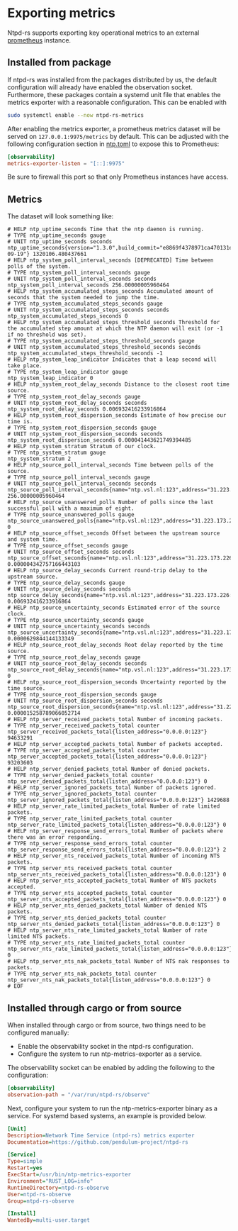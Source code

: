 # Exporting metrics

Ntpd-rs supports exporting key operational metrics to an external [prometheus](https://prometheus.io/) instance.

## Installed from package

If ntpd-rs was installed from the packages distributed by us, the default configuration will already have enabled the observation socket. Furthermore, these packages contain a systemd unit file that enables the metrics exporter with a reasonable configuration. This can be enabled with
```sh
sudo systemctl enable --now ntpd-rs-metrics
```

After enabling the metrics exporter, a prometheus metrics dataset will be served on `127.0.0.1:9975/metrics` by default. This can be adjusted with the following configuration section in [ntp.toml](../man/ntp.toml.5.md#observability) to expose this to Prometheus:

```toml
[observability]
metrics-exporter-listen = "[::]:9975"
```

Be sure to firewall this port so that only Prometheus instances have access.

## Metrics

The dataset will look something like:
```
# HELP ntp_uptime_seconds Time that the ntp daemon is running.
# TYPE ntp_uptime_seconds gauge
# UNIT ntp_uptime_seconds seconds
ntp_uptime_seconds{version="1.3.0",build_commit="e8869f4378971ca470131e54fea6e72655a774c3",build_commit_date="2024-09-19"} 1320106.480437661
# HELP ntp_system_poll_interval_seconds [DEPRECATED] Time between polls of the system.
# TYPE ntp_system_poll_interval_seconds gauge
# UNIT ntp_system_poll_interval_seconds seconds
ntp_system_poll_interval_seconds 256.00000005960464
# HELP ntp_system_accumulated_steps_seconds Accumulated amount of seconds that the system needed to jump the time.
# TYPE ntp_system_accumulated_steps_seconds gauge
# UNIT ntp_system_accumulated_steps_seconds seconds
ntp_system_accumulated_steps_seconds 0
# HELP ntp_system_accumulated_steps_threshold_seconds Threshold for the accumulated step amount at which the NTP daemon will exit (or -1 if no threshold was set).
# TYPE ntp_system_accumulated_steps_threshold_seconds gauge
# UNIT ntp_system_accumulated_steps_threshold_seconds seconds
ntp_system_accumulated_steps_threshold_seconds -1
# HELP ntp_system_leap_indicator Indicates that a leap second will take place.
# TYPE ntp_system_leap_indicator gauge
ntp_system_leap_indicator 0
# HELP ntp_system_root_delay_seconds Distance to the closest root time source.
# TYPE ntp_system_root_delay_seconds gauge
# UNIT ntp_system_root_delay_seconds seconds
ntp_system_root_delay_seconds 0.006932416233916864
# HELP ntp_system_root_dispersion_seconds Estimate of how precise our time is.
# TYPE ntp_system_root_dispersion_seconds gauge
# UNIT ntp_system_root_dispersion_seconds seconds
ntp_system_root_dispersion_seconds 0.000041443621749394485
# HELP ntp_system_stratum Stratum of our clock.
# TYPE ntp_system_stratum gauge
ntp_system_stratum 2
# HELP ntp_source_poll_interval_seconds Time between polls of the source.
# TYPE ntp_source_poll_interval_seconds gauge
# UNIT ntp_source_poll_interval_seconds seconds
ntp_source_poll_interval_seconds{name="ntp.vsl.nl:123",address="31.223.173.226:123",id="1"} 256.00000005960464
# HELP ntp_source_unanswered_polls Number of polls since the last successful poll with a maximum of eight.
# TYPE ntp_source_unanswered_polls gauge
ntp_source_unanswered_polls{name="ntp.vsl.nl:123",address="31.223.173.226:123",id="1"} 0
# HELP ntp_source_offset_seconds Offset between the upstream source and system time.
# TYPE ntp_source_offset_seconds gauge
# UNIT ntp_source_offset_seconds seconds
ntp_source_offset_seconds{name="ntp.vsl.nl:123",address="31.223.173.226:123",id="1"} 0.000004342757166443103
# HELP ntp_source_delay_seconds Current round-trip delay to the upstream source.
# TYPE ntp_source_delay_seconds gauge
# UNIT ntp_source_delay_seconds seconds
ntp_source_delay_seconds{name="ntp.vsl.nl:123",address="31.223.173.226:123",id="1"} 0.006932416233916864
# HELP ntp_source_uncertainty_seconds Estimated error of the source clock.
# TYPE ntp_source_uncertainty_seconds gauge
# UNIT ntp_source_uncertainty_seconds seconds
ntp_source_uncertainty_seconds{name="ntp.vsl.nl:123",address="31.223.173.226:123",id="1"} 0.0000629844144133349
# HELP ntp_source_root_delay_seconds Root delay reported by the time source.
# TYPE ntp_source_root_delay_seconds gauge
# UNIT ntp_source_root_delay_seconds seconds
ntp_source_root_delay_seconds{name="ntp.vsl.nl:123",address="31.223.173.226:123",id="1"} 0
# HELP ntp_source_root_dispersion_seconds Uncertainty reported by the time source.
# TYPE ntp_source_root_dispersion_seconds gauge
# UNIT ntp_source_root_dispersion_seconds seconds
ntp_source_root_dispersion_seconds{name="ntp.vsl.nl:123",address="31.223.173.226:123",id="1"} 0.000015258789066052714
# HELP ntp_server_received_packets_total Number of incoming packets.
# TYPE ntp_server_received_packets_total counter
ntp_server_received_packets_total{listen_address="0.0.0.0:123"} 94633291
# HELP ntp_server_accepted_packets_total Number of packets accepted.
# TYPE ntp_server_accepted_packets_total counter
ntp_server_accepted_packets_total{listen_address="0.0.0.0:123"} 93203603
# HELP ntp_server_denied_packets_total Number of denied packets.
# TYPE ntp_server_denied_packets_total counter
ntp_server_denied_packets_total{listen_address="0.0.0.0:123"} 0
# HELP ntp_server_ignored_packets_total Number of packets ignored.
# TYPE ntp_server_ignored_packets_total counter
ntp_server_ignored_packets_total{listen_address="0.0.0.0:123"} 1429688
# HELP ntp_server_rate_limited_packets_total Number of rate limited packets.
# TYPE ntp_server_rate_limited_packets_total counter
ntp_server_rate_limited_packets_total{listen_address="0.0.0.0:123"} 0
# HELP ntp_server_response_send_errors_total Number of packets where there was an error responding.
# TYPE ntp_server_response_send_errors_total counter
ntp_server_response_send_errors_total{listen_address="0.0.0.0:123"} 2
# HELP ntp_server_nts_received_packets_total Number of incoming NTS packets.
# TYPE ntp_server_nts_received_packets_total counter
ntp_server_nts_received_packets_total{listen_address="0.0.0.0:123"} 0
# HELP ntp_server_nts_accepted_packets_total Number of NTS packets accepted.
# TYPE ntp_server_nts_accepted_packets_total counter
ntp_server_nts_accepted_packets_total{listen_address="0.0.0.0:123"} 0
# HELP ntp_server_nts_denied_packets_total Number of denied NTS packets.
# TYPE ntp_server_nts_denied_packets_total counter
ntp_server_nts_denied_packets_total{listen_address="0.0.0.0:123"} 0
# HELP ntp_server_nts_rate_limited_packets_total Number of rate limited NTS packets.
# TYPE ntp_server_nts_rate_limited_packets_total counter
ntp_server_nts_rate_limited_packets_total{listen_address="0.0.0.0:123"} 0
# HELP ntp_server_nts_nak_packets_total Number of NTS nak responses to packets.
# TYPE ntp_server_nts_nak_packets_total counter
ntp_server_nts_nak_packets_total{listen_address="0.0.0.0:123"} 0
# EOF
```

## Installed through cargo or from source

When installed through cargo or from source, two things need to be configured manually: 

- Enable the observability socket in the ntpd-rs configuration.
- Configure the system to run ntp-metrics-exporter as a service.

The observability socket can be enabled by adding the following to the configuration:
```toml
[observability]
observation-path = "/var/run/ntpd-rs/observe"
```

Next, configure your system to run the ntp-metrics-exporter binary as a service. For systemd based systems, an example is provided below.
```ini
[Unit]
Description=Network Time Service (ntpd-rs) metrics exporter
Documentation=https://github.com/pendulum-project/ntpd-rs

[Service]
Type=simple
Restart=yes
ExecStart=/usr/bin/ntp-metrics-exporter
Environment="RUST_LOG=info"
RuntimeDirectory=ntpd-rs-observe
User=ntpd-rs-observe
Group=ntpd-rs-observe

[Install]
WantedBy=multi-user.target
```
